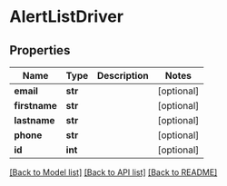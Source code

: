 # AlertListDriver

## Properties
Name | Type | Description | Notes
------------ | ------------- | ------------- | -------------
**email** | **str** |  | [optional] 
**firstname** | **str** |  | [optional] 
**lastname** | **str** |  | [optional] 
**phone** | **str** |  | [optional] 
**id** | **int** |  | [optional] 

[[Back to Model list]](../README.md#documentation-for-models) [[Back to API list]](../README.md#documentation-for-api-endpoints) [[Back to README]](../README.md)

